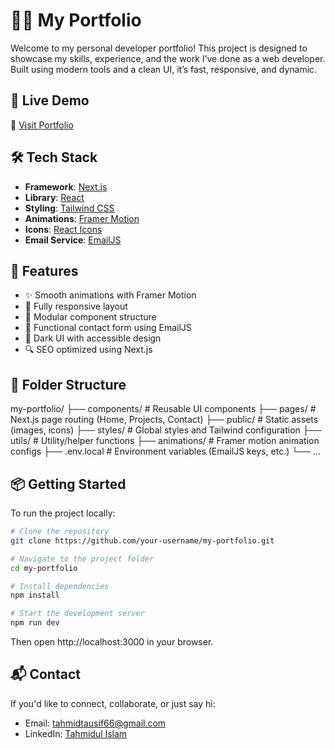 # 🧑‍💻 My Portfolio

Welcome to my personal developer portfolio! This project is designed to showcase my skills, experience, and the work I’ve done as a web developer. Built using modern tools and a clean UI, it’s fast, responsive, and dynamic.

## 🚀 Live Demo

🔗 [Visit Portfolio](https://your-portfolio-link.com)

## 🛠 Tech Stack

- **Framework**: [Next.js](https://nextjs.org/)
- **Library**: [React](https://reactjs.org/)
- **Styling**: [Tailwind CSS](https://tailwindcss.com/)
- **Animations**: [Framer Motion](https://www.framer.com/motion/)
- **Icons**: [React Icons](https://react-icons.github.io/react-icons/)
- **Email Service**: [EmailJS](https://www.emailjs.com/)

## 📸 Features

- ✨ Smooth animations with Framer Motion
- 📱 Fully responsive layout
- 🧩 Modular component structure
- 📨 Functional contact form using EmailJS
- 🌙 Dark UI with accessible design
- 🔍 SEO optimized using Next.js

## 📁 Folder Structure

my-portfolio/
├── components/ # Reusable UI components
├── pages/ # Next.js page routing (Home, Projects, Contact)
├── public/ # Static assets (images, icons)
├── styles/ # Global styles and Tailwind configuration
├── utils/ # Utility/helper functions
├── animations/ # Framer motion animation configs
├── .env.local # Environment variables (EmailJS keys, etc.)
└── ...


## 📦 Getting Started

To run the project locally:

```bash
# Clone the repository
git clone https://github.com/your-username/my-portfolio.git

# Navigate to the project folder
cd my-portfolio

# Install dependencies
npm install

# Start the development server
npm run dev
```

Then open http://localhost:3000 in your browser.

## 📬 Contact

If you'd like to connect, collaborate, or just say hi:

- Email: [tahmidtausif66@gmail.com](mailto:tahmidtausif66@gmail.com)
- LinkedIn: [Tahmidul Islam](https://linkedin.com/in/tahmidul-islam3)
